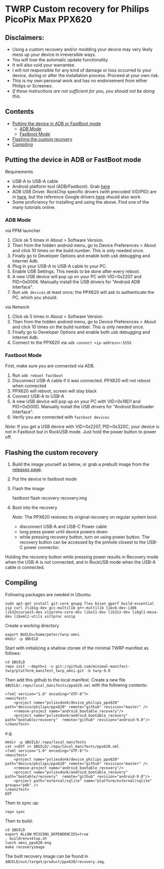 # TWRP Custom recovery for Philips PicoPix Max PPX620

## Disclaimers:
- Using a custom recovery and/or modding your device may very likely mess up your device in irreversible ways.
- You *will* lose the automatic update functionality.
- It will also void your warrantee.
- I will not responsible for any kind of damage or loss occurred to your device, during or after the installation process. Proceed at your own risk.
- This is my own personal work and has no endorsement from either Philips or Screeneo.
- *If these instructions are not sufficient for you, you should not be doing this.*

## Contents
- [Putting the device in ADB or FastBoot mode](#putting-the-device-in-adb-or-fastboot-mode)
	- [ADB Mode](#adb-mode)
	- [Fastboot Mode](#fastboot-mode)
- [Flashing the custom recovery](#flashing-the-custom-recovery)
- [Compiling](#compiling)



## Putting the device in ADB or FastBoot mode
Requirements
- USB-A to USB-A cable
- Android platform tool (ADB/Fastboot). Grab [here](https://developer.android.com/studio/releases/platform-tools)
- ADB USB Driver. RockChip specific drivers (with precoded VID/PID) are in [here](https://github.com/rockchip-linux/tools/raw/master/windows/DriverAssitant_v4.91.zip), but the reference Google drivers [here](https://developer.android.com/studio/run/win-usb) should also work.
- Some proficiency for installing and using the above. Find one of the many tutorials online.

### ADB Mode
via PPM launcher
1. Click ok 5 times in About > Software Version.
2. Then from the hidden android menu, go to Device Preferences > About and click 10 times on the build number. This is only needed once.
3. Finally go to Developer Options and enable both usb debugging and Internet Adb.
4. Plug in your USB-A to USB-A cable to your PC.
5. Enable USB Settings. This needs to be done after every reboot.
6. A new USB device will pop up on your PC with VID=0x2207 and PID=0x0006. Manually install the USB drivers for "Android ADB Interface".
7. Run `adb devices` at least once; the PPX620 will ask to authenticate the PC, which you should.

via Network
1. Click ok 5 times in About > Software Version.
2. Then from the hidden android menu, go to Device Preferences > About and click 10 times on the build number. This is only needed once.
3. Finally go to Developer Options and enable both usb debugging and Internet Adb.
4. Connect to the PPX620 via `adb connect <ip-address>:5555`

### Fastboot Mode
First, make sure you are connected via ADB. 

1. Run `adb reboot fastboot`
2. Disconnect USB-A cable if it was connected. PPX620 will not reboot when connected
3. PPX620 will reboot, screen will stay black
4. Connect USB-A to USB-A
5. A new USB device will pop up on your PC with VID=0x18D1 and PID=0xD00D. Manually install the USB drivers for "Android Bootloader Interface".
6. Verify you are connected with `fastboot devices`

*Note:* If you get a USB device with VID=0x2207, PID=0x320C, your device is not in Fastboot but in RockUSB mode. Just hold the power button to power off.

## Flashing the custom recovery

1. Build the image yourself as below, or grab a prebuilt image from the [releases page](https://github.com/pvliesdonk/device_philips_ppx620/releases).
2. Put the device in fastboot mode
3. Flash the image 

    fastboot flash recovery recovery.img

4. Boot into the recovery

   *Note:* The PPX620 restores its original recovery on regular system boot.
   - disconnect USB-A and USB-C Power cable
   - long press power until device powers down
   - while pressing recovery button, turn on using power button.
     The recovery button can be accessed by the pinhole closest to the USB-C power connector.
    
Holding the recovery button while pressing power results in Recovery mode when the USB-A is *not* connected, and in RockUSB mode when the USB-A cable *is* connected.

## Compiling

Following packages are needed in Ubuntu:

    sudo apt-get install git-core gnupg flex bison gperf build-essential zip curl zlib1g-dev gcc-multilib g++-multilib libc6-dev-i386 lib32ncurses5-dev x11proto-core-dev libx11-dev lib32z-dev libgl1-mesa-dev libxml2-utils xsltproc unzip

Create a working directory

    export BUILD=/home/peter/twrp-omni
    mkdir -p $BUILD

Start with initializing a shallow clonee of the minimal TWRP manifest as follows:
    
    cd $BUILD
    repo init --depth=1 -u git://github.com/minimal-manifest-twrp/platform_manifest_twrp_omni.git -b twrp-9.0

Then add this github to the local manifest. Create a new file `$BUILD/.repo/local_manifests/ppx620.xml` with the following contents:

    <?xml version="1.0" encoding="UTF-8"?>
    <manifest>
        <project name="pvliesdonk/device_philips_ppx620" path="device/philips/ppx620" remote="github" revision="master" />
        <remove-project name="android_bootable_recovery"/>
        <project name="pvliesdonk/android_bootable_recovery" path="bootable/recovery"  remote="github" revision="android-9.0"/>
    </manifest>

e.g.

    mkdir -p $BUILD/.repo/local_manifests
    cat <<EOT >> $BUILD/.repo/local_manifests/ppx620.xml
    <?xml version="1.0" encoding="UTF-8"?>
    <manifest>
        <project name="pvliesdonk/device_philips_ppx620" path="device/philips/ppx620" remote="github" revision="master" />
        <remove-project name="android_bootable_recovery"/>
        <project name="pvliesdonk/android_bootable_recovery" path="bootable/recovery"  remote="github" revision="android-9.0"/>
        <project path="external/sqlite" name="platform/external/sqlite" groups="pdk" />
    </manifest>
    EOT

Then to sync up:

    repo sync

Then to build:

    cd $BUILD 
    export ALLOW_MISSING_DEPENDENCIES=true 
    . build/envsetup.sh 
    lunch omni_ppx620-eng 
    make recoveryimage
    
The built recovery image can be found in `$BUILD/out/target/product/ppx620/recovery.img`.

